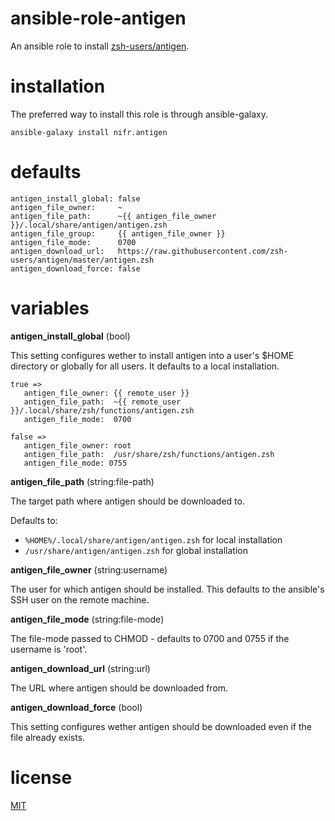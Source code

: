 # ansible-role-antigen
An ansible role to install [zsh-users/antigen](https://github.com/zsh-users/antigen).

installation
============

The preferred way to install this role is through ansible-galaxy.

    ansible-galaxy install nifr.antigen

defaults
=========

    antigen_install_global: false
    antigen_file_owner:     ~
    antigen_file_path:      ~{{ antigen_file_owner }}/.local/share/antigen/antigen.zsh
    antigen_file_group:     {{ antigen_file_owner }}
    antigen_file_mode:      0700
    antigen_download_url:   https://raw.githubusercontent.com/zsh-users/antigen/master/antigen.zsh
    antigen_download_force: false

variables
=========

**antigen_install_global** (bool)

This setting configures wether to install antigen into a user's $HOME directory or globally for all users.
It defaults to a local installation. 

    true =>
       antigen_file_owner: {{ remote_user }}
       antigen_file_path:  ~{{ remote_user }}/.local/share/zsh/functions/antigen.zsh
       antigen_file_mode:  0700

    false =>
       antigen_file_owner: root
       antigen_file_path:  /usr/share/zsh/functions/antigen.zsh
       antigen_file_mode: 0755


**antigen_file_path** (string:file-path)

The target path where antigen should be downloaded to.

Defaults to:
* `%HOME%/.local/share/antigen/antigen.zsh` for local installation
* `/usr/share/antigen/antigen.zsh` for global installation

**antigen_file_owner** (string:username)

The user for which antigen should be installed.
This defaults to the ansible's SSH user on the remote machine.

**antigen_file_mode** (string:file-mode)

The file-mode passed to CHMOD - defaults to 0700 and 0755 if the username is 'root'.

**antigen_download_url** (string:url)

The URL where antigen should be downloaded from.

**antigen_download_force** (bool)

This setting configures wether antigen should be downloaded even if the file already exists.

license
=======
[MIT](https://github.com/nifr/ansible-role-antigen/LICENSE)

